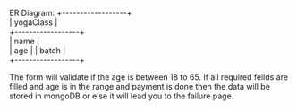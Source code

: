 ER Diagram:
+------------------+      
|    yogaClass     |      
+------------------+      
| name             |      
| age              |
| batch            |            
+------------------+      

The form will validate if the age is between 18 to 65. If all required feilds are filled and age is in the range and payment is done then the data will be stored in mongoDB or else it will lead you to the failure page.
